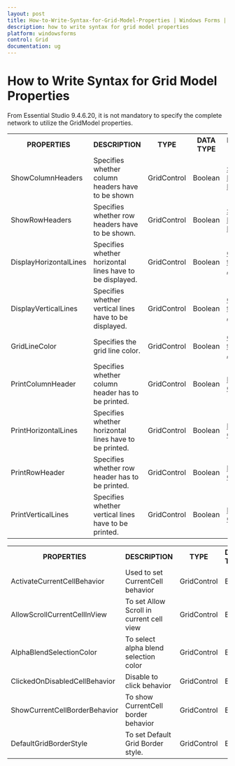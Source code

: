```yaml
---
layout: post
title: How-to-Write-Syntax-for-Grid-Model-Properties | Windows Forms | Syncfusion
description: how to write syntax for grid model properties 
platform: windowsforms
control: Grid
documentation: ug
---
```


# How to Write Syntax for Grid Model Properties 

From Essential Studio 9.4.6.20, it is not mandatory to specify the complete network to utilize the GridModel properties. 



<table>
<tr>
<th>
PROPERTIES</th><th>
DESCRIPTION</th><th>
TYPE</th><th>
DATA TYPE</th><th>
REFERENCE LINKS</th></tr>
<tr>
<td>
ShowColumnHeaders</td><td>
Specifies whether column headers have to be shown </td><td>
GridControl</td><td>
Boolean  </td><td>
<a href="/windowsforms/grid/how-to/common/show-or-hide-header">Show or Hider Header</a>
</td></tr>
<tr>
<td>
ShowRowHeaders</td><td>
Specifies whether row headers have to be shown. </td><td>
GridControl</td><td>
Boolean  </td><td>
<a href="/windowsforms/grid/how-to/common/show-or-hide-header">Show or Hider Header</a>
</td></tr>
<tr>
<td>
DisplayHorizontalLines</td><td>
Specifies whether horizontal lines have to be displayed. </td><td>
GridControl</td><td>
Boolean  </td><td>
<a href="/windowsforms/grid/how-to/common/customize-appearance">Customize the Appearance</a>
</td></tr>
<tr>
<td>
DisplayVerticalLines</td><td>
Specifies whether vertical lines have to be displayed. </td><td>
GridControl</td><td>
Boolean  </td><td>
<a href="/windowsforms/grid/how-to/common/customize-appearance">Customize the Appearance</a></td></tr>
<tr>
<td>
GridLineColor</td><td>
Specifies the grid line color.</td><td>
GridControl</td><td>
Boolean  </td><td>
<a href="/windowsforms/grid/how-to/common/customize-appearance">Customize the Appearance</a></td></tr>
<tr>
<td>
PrintColumnHeader</td><td>
Specifies whether column header has to be printed. </td><td>
GridControl</td><td>
Boolean  </td><td>
<a href="/windowsforms/grid/how-to/common/printing-options">Printing Options</a>
</td></tr>
<tr>
<td>
PrintHorizontalLines</td><td>
Specifies whether horizontal lines have to be printed.</td><td>
GridControl</td><td>
Boolean  </td><td>
<a href="/windowsforms/grid/how-to/common/printing-options">Printing Options</a></td></tr>
<tr>
<td>
PrintRowHeader</td><td>
Specifies whether row header has to be printed.</td><td>
GridControl</td><td>
Boolean  </td><td>
<a href="/windowsforms/grid/how-to/common/printing-options">Printing Options</a></td></tr>
<tr>
<td>
PrintVerticalLines</td><td>
Specifies whether vertical lines have to be printed.</td><td>
GridControl</td><td>
Boolean  </td><td>
<a href="/windowsforms/grid/how-to/common/printing-options">Printing Options</a></td></tr>
</table>




<table>
<tr>
<th>
PROPERTIES</th><th>
DESCRIPTION</th><th>
TYPE</th><th>
DATA TYPE</th><th>
REFERENCE LINKS</th></tr>
<tr>
<td>
ActivateCurrentCellBehavior</td><td>
Used to set CurrentCell behavior </td><td>
GridControl</td><td>
Enum</td><td>
<a href="/windowsforms/grid/how-to/common/grid-model-options">Grid Model Options</a>
</td></tr>
<tr>
<td>
AllowScrollCurrentCellInView</td><td>
To set Allow Scroll in current cell view </td><td>
GridControl</td><td>
Enum</td><td>
<a href="/windowsforms/grid/how-to/common/grid-model-options">Grid Model Options</a></td></tr>
<tr>
<td>
AlphaBlendSelectionColor</td><td>
To select alpha blend selection color </td><td>
GridControl</td><td>
Enum</td><td>
<a href="/windowsforms/grid/how-to/common/grid-model-options">Grid Model Options</a></td></tr>
<tr>
<td>
ClickedOnDisabledCellBehavior</td><td>
Disable to click behavior </td><td>
GridControl</td><td>
Enum</td><td>
<a href="/windowsforms/grid/how-to/common/grid-model-options">Grid Model Options</a></td></tr>
<tr>
<td>
ShowCurrentCellBorderBehavior</td><td>
To show CurrentCell border behavior </td><td>
GridControl</td><td>
Enum</td><td>
<a href="/windowsforms/grid/how-to/common/grid-model-options">Grid Model Options</a></td></tr>
<tr>
<td>
DefaultGridBorderStyle</td><td>
To set Default Grid Border style.</td><td>
GridControl</td><td>
Enum</td><td>
<a href="/windowsforms/grid/how-to/common/grid-model-options">Grid Model Options</a></td></tr>
</table>


